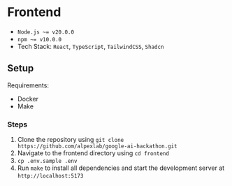 # Frontend

- `Node.js ~= v20.0.0`
- `npm ~= v10.0.0`
- Tech Stack: `React`, `TypeScript`, `TailwindCSS`, `Shadcn`

## Setup

Requirements:

- Docker
- Make

### Steps

1. Clone the repository using `git clone https://github.com/alpexlab/google-ai-hackathon.git`
2. Navigate to the frontend directory using `cd frontend`
3. `cp .env.sample .env`
4. Run `make` to install all dependencies and start the development server at `http://localhost:5173`
